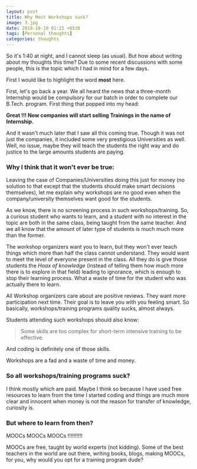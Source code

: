 ```yaml
---
layout: post
title: Why Most Workshops suck?
image: 3.jpg
date: 2019-10-10 01:21 +0530
tags: [Personal thoughts]
categories: thoughts
---
```


So it's 1:40 at night, and I cannot sleep (as usual). But how about writing about my thoughts this time? Due to some 
recent discussions with some people, this is the topic which I had in mind for a few days.

First I would like to highlight the word **most** here.

First, let's go back a year. We all heard the news that a three-month Internship would be compulsory for our batch 
in order to complete our B.Tech. program. First thing that popped into my head:

**Great !!! Now companies will start selling Trainings in the name of Internship.**

And it wasn't much later that I saw all this coming true. Though it was not just the companies, it included some very 
prestigious Universities as well. Well, no issue, maybe they will teach the students the right way and do justice to the 
large amounts students are paying. 

### Why I think that it won't ever be true:

Leaving the case of Companies/Universities doing this just for money (no solution to that except that the students 
should make smart decisions themselves), let me explain why workshops are no good even when the company/university 
themselves want good for the students. 

As we know, there is no screening process in such workshops/training. So, a curious student who wants to learn, and a 
student with no interest in the topic are both in the same class, being taught from the same teacher. And we all know 
that the amount of later type of students is much much more than the former. 

The workshop organizers want you to learn, but they won't ever teach things which more than half the class cannot 
understand. They would want to meet the level of everyone present in the class. All they do is give those students the 
*Hoax of knowledge* (instead of telling them how much more there is to explore in that field)
leading to ignorance, which is enough to stop their learning process. What a waste of time for the student who was actually there to learn. 

All Workshop organizers care about are positive reviews. They want more participation next time. Their goal is to leave 
you with you feeling smart. So basically, workshops/training programs quality sucks, almost always.

Students attending such workshops should also know:
> Some skills are too complex for short-term intensive training to be effective.

And coding is definitely one of those skills.

Workshops are a fad and a waste of time and money.

### So all workshops/training programs suck?

I think mostly which are paid. Maybe I think so because I have used free resources to learn from the time I started 
coding and things are much more clear and innocent when money is not the reason for transfer of knowledge, curiosity is.

### But where to learn from then?

MOOCs MOOCs MOOCs !!!!!!!!!!
          
MOOCs are free, taught by world experts (not kidding). Some of the best teachers in the world are out there, writing 
books, blogs, making MOOCs, for you, why would you opt for a training program dude?     
